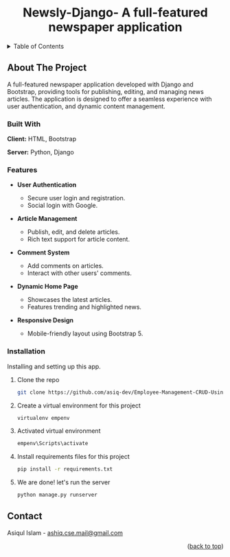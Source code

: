 
<div align="center">
<h1>Newsly-Django- A full-featured newspaper application  </div>
</div>


<!-- TABLE OF CONTENTS -->
<details>
  <summary>Table of Contents</summary>
  <ol>
    <li>
      <a href="#about-the-project">About The Project</a>
      <ul>
        <li><a href="#built-with">Built With</a></li>
      </ul>
    </li>
    <li>
      <a href="#installation">Features</a>
    </li>
    <li>
      <a href="#installation">Installation</a>
    </li>
    <li><a href="#contact">Contact</a></li>    
    
  </ol>
  
</details>

## About The Project
<!-- ![Alt text](employee.gif) -->

A full-featured newspaper application developed with Django and Bootstrap, providing tools for publishing, editing, and managing news articles. The application is designed to offer a seamless experience with user authentication, and dynamic content management.


### Built With
**Client:** HTML, Bootstrap

**Server:** Python, Django

### Features
- **User Authentication**
  - Secure user login and registration.
  - Social login with Google.

- **Article Management**
  - Publish, edit, and delete articles.
  - Rich text support for article content.

- **Comment System**
  - Add comments on articles.
  - Interact with other users' comments.

- **Dynamic Home Page**
  - Showcases the latest articles.
  - Features trending and highlighted news.

- **Responsive Design**
  - Mobile-friendly layout using Bootstrap 5.

### Installation

Installing and setting up this app.


1. Clone the repo
   ```sh
   git clone https://github.com/asiq-dev/Employee-Management-CRUD-Using-Django.git
   ```
2. Create a virtual environment for this project
   ```sh
   virtualenv empenv
   ```

3. Activated virtual environment
   ```sh
   empenv\Scripts\activate
   ```

4. Install requirements files for this project
   ```sh
   pip install -r requirements.txt
   ```


5. We are done! let's run the server
   ```sh
   python manage.py runserver
   ```

## Contact

Asiqul Islam - ashiq.cse.mail@gmail.com

<p align="right">(<a href="#readme-top">back to top</a>)</p>

